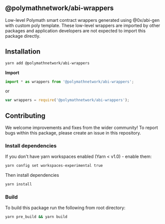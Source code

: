 ## @polymathnetwork/abi-wrappers

Low-level Polymath smart contract wrappers generated using @0x/abi-gen with custom poly template. These low-level wrappers are imported by other packages and application developers are not expected to import this package directly.

## Installation

```bash
yarn add @polymathnetwork/abi-wrappers
```

**Import**

```typescript
import * as wrappers from '@polymathnetwork/abi-wrappers';
```

or

```javascript
var wrappers = require('@polymathnetwork/abi-wrappers');
```

## Contributing

We welcome improvements and fixes from the wider community! To report bugs within this package, please create an issue in this repository.

### Install dependencies

If you don't have yarn workspaces enabled (Yarn < v1.0) - enable them:

```bash
yarn config set workspaces-experimental true
```

Then install dependencies

```bash
yarn install
```

### Build

To build this package run the following from root directory:

```bash
yarn pre_build && yarn build
```